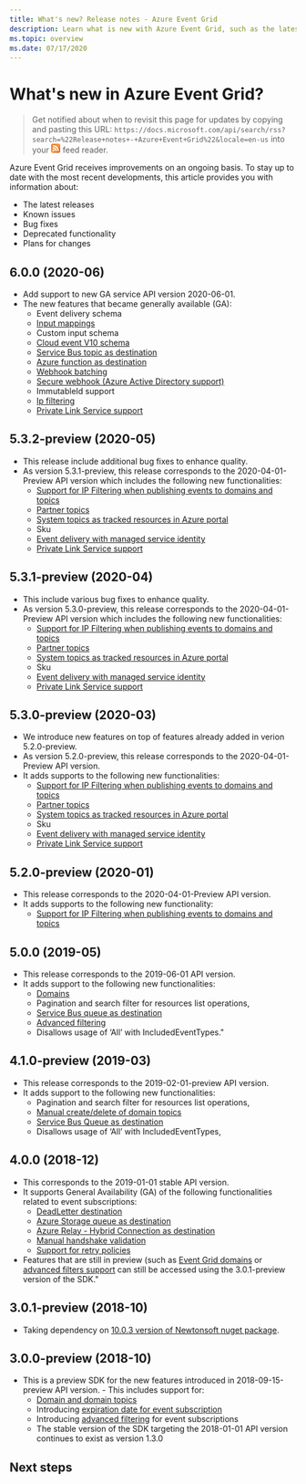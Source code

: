 ```yaml
---
title: What's new? Release notes - Azure Event Grid
description: Learn what is new with Azure Event Grid, such as the latest release notes, known issues, bug fixes, deprecated functionality, and upcoming changes.
ms.topic: overview
ms.date: 07/17/2020
---
```


# What's new in Azure Event Grid?

>Get notified about when to revisit this page for updates by copying and pasting this URL: `https://docs.microsoft.com/api/search/rss?search=%22Release+notes+-+Azure+Event+Grid%22&locale=en-us` into your ![RSS feed reader icon](./media/whats-new/feed-icon-16x16.png) feed reader.

Azure Event Grid receives improvements on an ongoing basis. To stay up to date with the most recent developments, this article provides you with information about:

- The latest releases
- Known issues
- Bug fixes
- Deprecated functionality
- Plans for changes

## 6.0.0 (2020-06)
- Add support to new GA service API version 2020-06-01.
- The new features that became generally available (GA):
    - Event delivery schema
    - [Input mappings](input-mappings.md)
    - Custom input schema 
    - [Cloud event V10 schema](cloud-event-schema.md)
    - [Service Bus topic as destination](handler-service-bus.md)
    - [Azure function as destination](handler-functions.md)
    - [Webhook batching](./edge/delivery-output-batching.md)
    - [Secure webhook (Azure Active Directory support)](secure-webhook-delivery.md)
    - ImmutableId support
    - [Ip filtering](configure-firewall.md)
    - [Private Link Service support](configure-private-endpoints.md)

## 5.3.2-preview (2020-05)
- This release include additional bug fixes to enhance quality.
- As version 5.3.1-preview, this release corresponds to the 2020-04-01-Preview API version which includes the following new functionalities: 
    - [Support for IP Filtering when publishing events to domains and topics](configure-firewall.md)
    - [Partner topics](partner-topics-overview.md)
    - [System topics as tracked resources in Azure portal](system-topics.md)
    - Sku
    - [Event delivery with managed service identity](managed-service-identity.md) 
    - [Private Link Service support](configure-private-endpoints.md)

## 5.3.1-preview (2020-04)
- This include various bug fixes to enhance quality.
- As version 5.3.0-preview, this release corresponds to the 2020-04-01-Preview API version which includes the following new functionalities: 
    - [Support for IP Filtering when publishing events to domains and topics](configure-firewall.md)
    - [Partner topics](partner-topics-overview.md)
    - [System topics as tracked resources in Azure portal](system-topics.md)
    - Sku
    - [Event delivery with managed service identity](managed-service-identity.md) 
    - [Private Link Service support](configure-private-endpoints.md)

## 5.3.0-preview (2020-03)
- We introduce new features on top of features already added in verion 5.2.0-preview. 
- As version 5.2.0-preview, this release corresponds to the 2020-04-01-Preview API version.
- It adds supports to the following new functionalities: 
    - [Support for IP Filtering when publishing events to domains and topics](configure-firewall.md)
    - [Partner topics](partner-topics-overview.md)
    - [System topics as tracked resources in Azure portal](system-topics.md)
    - Sku
    - [Event delivery with managed service identity](managed-service-identity.md) 
    - [Private Link Service support](configure-private-endpoints.md)

## 5.2.0-preview (2020-01)
- This release corresponds to the 2020-04-01-Preview API version.
- It adds supports to the following new functionality:
    - [Support for IP Filtering when publishing events to domains and topics](configure-firewall.md)

## 5.0.0 (2019-05)
- This release corresponds to the 2019-06-01 API version.
- It adds support to the following new functionalities:
	* [Domains](event-domains.md)
	* Pagination and search filter for resources list operations,
	* [Service Bus queue as destination](handler-service-bus.md)
	* [Advanced filtering](event-filtering.md#advanced-filtering)
	* Disallows usage of ‘All’ with IncludedEventTypes."

## 4.1.0-preview (2019-03)
- This release corresponds to the 2019-02-01-preview API version.
- It adds support to the following new functionalities:
	* Pagination and search filter for resources list operations,
	* [Manual create/delete of domain topics](how-to-event-domains.md)
	* [Service Bus Queue as destination](handler-service-bus.md)
	* Disallows usage of ‘All’ with IncludedEventTypes,

## 4.0.0 (2018-12)
- This corresponds to the 2019-01-01 stable API version.
- It supports General Availability (GA) of the following functionalities related to event subscriptions:
	* [DeadLetter destination](manage-event-delivery.md)
	* [Azure Storage queue as destination](handler-storage-queues.md)
	* [Azure Relay - Hybrid Connection as destination](handler-relay-hybrid-connections.md)
	* [Manual handshake validation](webhook-event-delivery.md)
	* [Support for retry policies](delivery-and-retry.md)
- Features that are still in preview (such as [Event Grid domains](event-domains.md) or [advanced filters support](event-filtering.md#advanced-filtering) can still be accessed using the 3.0.1-preview version of the SDK."

## 3.0.1-preview (2018-10)
- Taking dependency on [10.0.3 version of Newtonsoft nuget package](https://www.nuget.org/packages/Newtonsoft.Json/10.0.3).

## 3.0.0-preview (2018-10)
- This is a preview SDK for the new features introduced in 2018-09-15-preview API version. - This includes support for:
    - [Domain and domain topics](event-domains.md)
    - Introducing [expiration date for event subscription](concepts.md#event-subscription-expiration)
    - Introducing [advanced filtering](event-filtering.md#advanced-filtering) for event subscriptions
    - The stable version of the SDK targeting the 2018-01-01 API version continues to exist as version 1.3.0


## Next steps
